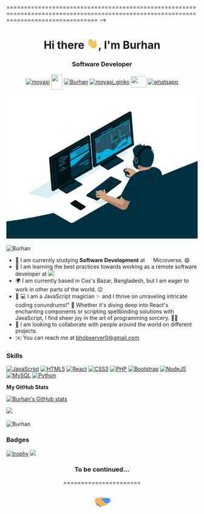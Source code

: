 <!--
**Burhan/Burhan** is a ✨ _special_ ✨ repository because its `README.md` (this file) appears on your GitHub profile.

Here are some ideas to get you started:

- 🔭 I’m currently working on ...
- 🌱 I’m currently learning ...
- 👯 I’m looking to collaborate on ...
- 🤔 I’m looking for help with ...
- 💬 Ask me about ...
- 📫 How to reach me: ...
- 😄 Pronouns: ...
- ⚡ Fun fact: ...
-->
====================================================================================================================================== -->

<h1 align="center">Hi there <img src="https://raw.githubusercontent.com/ABSphreak/ABSphreak/master/gifs/Hi.gif" width="30px">, I'm Burhan</h1>
  
<h3 align="center">Software Developer</h3>

<p align="center">
<a href="https://www.linkedin.com/in/bhobserver" target="blank"><img align="center" src="https://cdn.jsdelivr.net/npm/simple-icons@3.0.1/icons/linkedin.svg" alt="moyasi" height="30" width="40" /></a>
<a href="https://github.com/bhobserver" target="blank" ><img align="center" src="https://raw.githubusercontent.com/danielcranney/readme-generator/main/public/icons/socials/github.svg" width="30" height="40" /></a>
<a href="https://www.facebook.com/bhobserver/" target="blank"><img align="center" src="https://cdn.jsdelivr.net/npm/simple-icons@3.0.1/icons/facebook.svg" alt="Burhan" height="30" width="40" /></a>
<!-- <a href="https://www.hackerrank.com/bhobserver0" target="blank"><img align="center" src="https://cdn.jsdelivr.net/npm/simple-icons@3.0.1/icons/hackerrank.svg" alt="@bhobserver0" height="30" width="40" /></a> -->
<a href="https://twitter.com/BurhanU14173360" target="blank"><img align="center" src="https://cdn.jsdelivr.net/npm/simple-icons@3.0.1/icons/twitter.svg" alt="moyasi_ginko" height="30" width="40" /></a>
<a href = "mailto: bhobserver0@gmail.com"><img align="center" src="https://simpleicons.org/icons/gmail.svg" height="30" width="40" /></a>
<a href="https://wa.me/+8801518652651" target="blank" > <img align="center" src='https://cdn.jsdelivr.net/npm/simple-icons@3.0.1/icons/whatsapp.svg' alt='whatsapp' width="30" height='40' /></a>
</p>

<p align="center"> <img src="./coding.gif" width="600" alt="A guy coding"</img> </p>

<p align="left"> <img src="https://komarev.com/ghpvc/?username=Burhan&label=Views&color=blue&style=plastic" alt="Burhan" /></p>
<!-- Software Developer
--------------------- -->

<!--
I am a continuous improvement fullstack developer.<br/> 
I would like to build technology to improve people's lives.<br/> 
I have changed my career because of the covid quarantine :mask:, that was hard, but I have discovered this exciting new world for me, so I have burned the ships. 
-->

- 🔭  I am currently studying **Software Development** at <img src="https://avatars.githubusercontent.com/u/22550229?s=200&v=4" width="14" height="14"> Microverse. 😄 
- 🌱  I am learning the best practices towards working as a remote software developer at ![](https://img.shields.io/badge/-Microverse-blueviolet)
- 🌍  I am currently based in Cox's Bazar, Bangladesh, but I am eager to work in other parts of the world. 😉
- 🌟 💻 I am a JavaScript magician ✨ and I thrive on unraveling intricate coding conundrums!" 🚀 Whether it's diving deep into React's enchanting components or scripting spellbinding solutions with JavaScript, I find sheer joy in the art of programming sorcery. 🎩✨
- 🤝  I am looking to collaborate with people around the world on different projects.
- ✉️  You can reach me at [bhobserver0@gmail.com](mailto:bhobserver0@gmail.com)

<!-- ### Socials

<p align="left"> <a href="https://www.github.com/MoyasiGinko" target="_blank" rel="noreferrer"><img src="https://raw.githubusercontent.com/danielcranney/readme-generator/main/public/icons/socials/github.svg" width="32" height="32" /></a> <a href="https://www.linkedin.com/in/mahmudur-rahman-a8a151257" target="_blank" rel="noreferrer"><img src="https://raw.githubusercontent.com/danielcranney/readme-generator/main/public/icons/socials/linkedin.svg" width="32" height="32" /></a><a href="https://wa.me/+8801705674860" target="_blank" rel="noreferrer"> <img src='https://cdn.jsdelivr.net/npm/simple-icons@3.0.1/icons/whatsapp.svg' alt='whatsapp' width="32" height='32'></a></p> -->


### Skills

<p align="left">
<!--<a href="https://go.dev/doc/" target="_blank" rel="noreferrer"><img src="https://raw.githubusercontent.com/danielcranney/readme-generator/main/public/icons/skills/go-colored.svg" width="36" height="36" alt="Go" /></a>-->
<a href="https://developer.mozilla.org/en-US/docs/Web/JavaScript" target="_blank" rel="noreferrer"><img src="https://raw.githubusercontent.com/danielcranney/readme-generator/main/public/icons/skills/javascript-colored.svg" width="36" height="36" alt="JavaScript" /></a>
<!--<a href="https://www.typescriptlang.org/" target="_blank" rel="noreferrer"><img src="https://raw.githubusercontent.com/danielcranney/readme-generator/main/public/icons/skills/typescript-colored.svg" width="36" height="36" alt="TypeScript" /></a>-->
<a href="https://developer.mozilla.org/en-US/docs/Glossary/HTML5" target="_blank" rel="noreferrer"><img src="https://raw.githubusercontent.com/danielcranney/readme-generator/main/public/icons/skills/html5-colored.svg" width="36" height="36" alt="HTML5" /></a>
<a href="https://reactjs.org/" target="_blank" rel="noreferrer"><img src="https://raw.githubusercontent.com/danielcranney/readme-generator/main/public/icons/skills/react-colored.svg" width="36" height="36" alt="React" /></a>
<!--<a href="https://nextjs.org/docs" target="_blank" rel="noreferrer"><img src="https://raw.githubusercontent.com/danielcranney/readme-generator/main/public/icons/skills/nextjs-colored.svg" width="36" height="36" alt="NextJs" /></a>-->
<a href="https://www.w3.org/TR/CSS/#css" target="_blank" rel="noreferrer"><img src="https://raw.githubusercontent.com/danielcranney/readme-generator/main/public/icons/skills/css3-colored.svg" width="36" height="36" alt="CSS3" /></a>
<a href="https://www.php.net/" target="_blank" rel="noreferrer"><img src="https://raw.githubusercontent.com/danielcranney/readme-generator/main/public/icons/skills/php-colored.svg" width="36" height="36" alt="PHP" /></a>
<!--<a href="https://tailwindcss.com/" target="_blank" rel="noreferrer"><img src="https://raw.githubusercontent.com/danielcranney/readme-generator/main/public/icons/skills/tailwindcss-colored.svg" width="36" height="36" alt="TailwindCSS" /></a>-->
<a href="https://getbootstrap.com/" target="_blank" rel="noreferrer"><img src="https://raw.githubusercontent.com/danielcranney/readme-generator/main/public/icons/skills/bootstrap-colored.svg" width="36" height="36" alt="Bootstrap" /></a>
<!--<a href="https://mui.com/" target="_blank" rel="noreferrer"><img src="https://raw.githubusercontent.com/danielcranney/readme-generator/main/public/icons/skills/materialui-colored.svg" width="36" height="36" alt="Material UI" /></a>
<a href="https://redux.js.org/" target="_blank" rel="noreferrer"><img src="https://raw.githubusercontent.com/danielcranney/readme-generator/main/public/icons/skills/redux-colored.svg" width="36" height="36" alt="Redux" /></a>
<a href="https://webpack.js.org/" target="_blank" rel="noreferrer"><img src="https://raw.githubusercontent.com/danielcranney/readme-generator/main/public/icons/skills/webpack-colored.svg" width="36" height="36" alt="Webpack" /></a>
<a href="https://babeljs.io/" target="_blank" rel="noreferrer"><img src="https://raw.githubusercontent.com/danielcranney/readme-generator/main/public/icons/skills/babel-colored.svg" width="36" height="36" alt="Babel" /></a>-->
<a href="https://nodejs.org/en/" target="_blank" rel="noreferrer"><img src="https://raw.githubusercontent.com/danielcranney/readme-generator/main/public/icons/skills/nodejs-colored.svg" width="36" height="36" alt="NodeJS" /></a>
<!--<a href="https://expressjs.com/" target="_blank" rel="noreferrer"><img src="https://raw.githubusercontent.com/danielcranney/readme-generator/main/public/icons/skills/express-colored.svg" width="36" height="36" alt="Express" /></a>
<a href="https://www.mongodb.com/" target="_blank" rel="noreferrer"><img src="https://raw.githubusercontent.com/danielcranney/readme-generator/main/public/icons/skills/mongodb-colored.svg" width="36" height="36" alt="MongoDB" /></a>-->
<a href="https://www.mysql.com/" target="_blank" rel="noreferrer"><img src="https://raw.githubusercontent.com/danielcranney/readme-generator/main/public/icons/skills/mysql-colored.svg" width="36" height="36" alt="MySQL" /></a>
<a href="https://www.python.org/" target="_blank" rel="noreferrer"><img src="https://raw.githubusercontent.com/danielcranney/readme-generator/main/public/icons/skills/python-colored.svg" width="36" height="36" alt="Python" /></a>

</p>


<b>My GitHub Stats</b>

<a href="http://www.github.com/bhobserver"><img src="https://github-readme-stats.vercel.app/api?username=bhobserver&show_icons=true&count_private=true&theme=merko&title_color=e25822&icon_color=e25822&ring_color=0891b2&hide_border=true" alt="Burhan's GitHub stats" /></a>
<!--  &count_private=true&title_color=0891b2&text_color=ffffff&icon_color=0891b2&bg_color=1c1917-->
<a href="http://www.github.com/bhobserver"><img src="https://github-readme-streak-stats.herokuapp.com/?user=bhobserver&theme=merko&ring=e25822&fire=e25822&currStreakNum=ffffff&currStreakLabel=0891b2&hide_border=true" /></a>
<!--  stroke=ffffff&background=1c1917&ring=0891b2&fire=0891b2&currStreakNum=ffffff&currStreakLabel=0891b2&sideNums=ffffff&sideLabels=ffffff&dates=ffffff-->

<img align="center" src="https://github-readme-stats.vercel.app/api/top-langs?username=bhobserver&show_icons=true&theme=merko&layout=compact&hide_border=true" alt="Burhan" />

### Badges

[![trophy](https://github-profile-trophy.vercel.app/?username=bhobserver)](https://github.com/ryo-ma/github-profile-trophy)
[![](https://visitcount.itsvg.in/api?id=bhobserver&label=Profile%20Views&color=12&icon=0&pretty=true)](https://visitcount.itsvg.in)
<h3 align="center">To be continued...</h3>
<p align="center">======================</p>
<p align="center"><img src='https://github.com/amon-cofie/amon-cofie/blob/main/handshake.gif' width="100px"></p>
